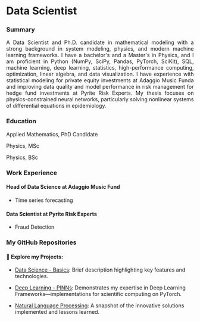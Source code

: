 # Data Scientist

### Summary
<div style="text-align: justify;">

A Data Scientist and Ph.D. candidate in mathematical modeling with a strong background in system modeling, physics, and modern machine learning frameworks. I have a bachelor's and a Master's in Physics, and I am proficient in Python (NumPy, SciPy, Pandas, PyTorch, SciKit), SQL, machine learning, deep learning, statistics, high-performance computing, optimization, linear algebra, and data visualization. I have experience with statistical modeling for private equity investments at Adaggio Music Funda and improving data quality and model performance in risk management for hedge fund investments at Pyrite Risk Experts. My thesis focuses on physics-constrained neural networks, particularly solving nonlinear systems of differential equations in epidemiology.

</div>



### Education

Applied Mathematics, PhD Candidate

Physics, MSc

Physics, BSc

### Work Experience

#### Head of Data Science at Adaggio Music Fund
- Time series forecasting

#### Data Scientist at Pyrite Risk Experts
- Fraud Detection

### My GitHub Repositories

#### 🚀 Explore my Projects:

- [Data Science - Basics](https://github.com/juliezousa/portfolio/tree/main): Brief description highlighting key features and technologies.

- [Deep Learning - PINNs](https://github.com/juliezousa/PINNs): Demonstrates my expertise in Deep Learning Frameworks—implementations for scientific computing on PyTorch.

- [Natural Language Processing](https://github.com/juliezousa/Adaggio-Music/blob/main/CLASSIFICACAO-OBRAS-ADAGGIO-NLP.ipynb): A snapshot of the innovative solutions implemented and lessons learned.

